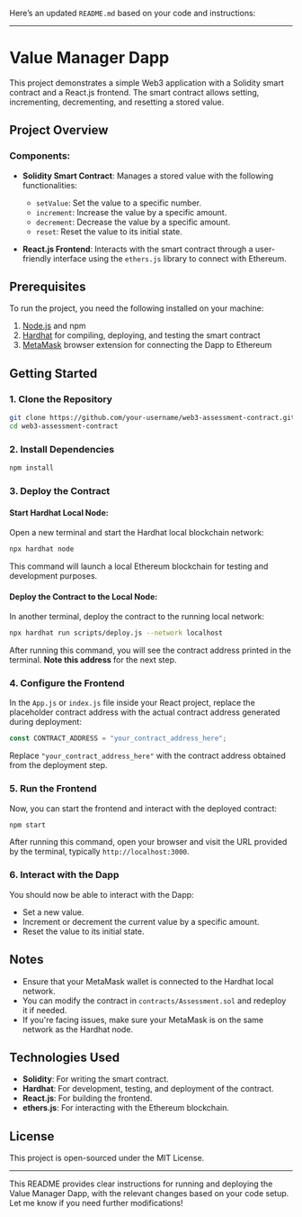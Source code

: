 Here’s an updated `README.md` based on your code and instructions:

---

# Value Manager Dapp

This project demonstrates a simple Web3 application with a Solidity smart contract and a React.js frontend. The smart contract allows setting, incrementing, decrementing, and resetting a stored value.

## Project Overview

### Components:

- **Solidity Smart Contract**: Manages a stored value with the following functionalities:
  - `setValue`: Set the value to a specific number.
  - `increment`: Increase the value by a specific amount.
  - `decrement`: Decrease the value by a specific amount.
  - `reset`: Reset the value to its initial state.
  
- **React.js Frontend**: Interacts with the smart contract through a user-friendly interface using the `ethers.js` library to connect with Ethereum.

## Prerequisites

To run the project, you need the following installed on your machine:

1. [Node.js](https://nodejs.org/) and npm
2. [Hardhat](https://hardhat.org/) for compiling, deploying, and testing the smart contract
3. [MetaMask](https://metamask.io/) browser extension for connecting the Dapp to Ethereum

## Getting Started

### 1. Clone the Repository

```bash
git clone https://github.com/your-username/web3-assessment-contract.git
cd web3-assessment-contract
```

### 2. Install Dependencies

```bash
npm install
```

### 3. Deploy the Contract

#### Start Hardhat Local Node:

Open a new terminal and start the Hardhat local blockchain network:

```bash
npx hardhat node
```

This command will launch a local Ethereum blockchain for testing and development purposes.

#### Deploy the Contract to the Local Node:

In another terminal, deploy the contract to the running local network:

```bash
npx hardhat run scripts/deploy.js --network localhost
```

After running this command, you will see the contract address printed in the terminal. **Note this address** for the next step.

### 4. Configure the Frontend

In the `App.js` or `index.js` file inside your React project, replace the placeholder contract address with the actual contract address generated during deployment:

```js
const CONTRACT_ADDRESS = "your_contract_address_here";
```

Replace `"your_contract_address_here"` with the contract address obtained from the deployment step.

### 5. Run the Frontend

Now, you can start the frontend and interact with the deployed contract:

```bash
npm start
```

After running this command, open your browser and visit the URL provided by the terminal, typically `http://localhost:3000`.

### 6. Interact with the Dapp

You should now be able to interact with the Dapp:
- Set a new value.
- Increment or decrement the current value by a specific amount.
- Reset the value to its initial state.

## Notes

- Ensure that your MetaMask wallet is connected to the Hardhat local network.
- You can modify the contract in `contracts/Assessment.sol` and redeploy it if needed.
- If you're facing issues, make sure your MetaMask is on the same network as the Hardhat node.

## Technologies Used

- **Solidity**: For writing the smart contract.
- **Hardhat**: For development, testing, and deployment of the contract.
- **React.js**: For building the frontend.
- **ethers.js**: For interacting with the Ethereum blockchain.

## License

This project is open-sourced under the MIT License.

---

This README provides clear instructions for running and deploying the Value Manager Dapp, with the relevant changes based on your code setup. Let me know if you need further modifications!
